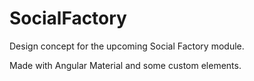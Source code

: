 # SocialFactory

Design concept for the upcoming Social Factory module.

Made with Angular Material and some custom elements.